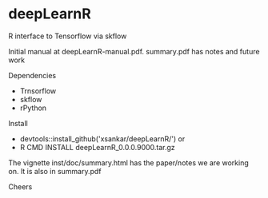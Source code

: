 # deepLearnR

R interface to Tensorflow via skflow

Initial manual at deepLearnR-manual.pdf.
summary.pdf has notes and future work

Dependencies

* Trnsorflow
* skflow
* rPython

Install 
* devtools::install_github('xsankar/deepLearnR/') or
* R CMD INSTALL deepLearnR_0.0.0.9000.tar.gz

The vignette inst/doc/summary.html has the paper/notes we are working on. 
It is also in summary.pdf

Cheers
<k/>
